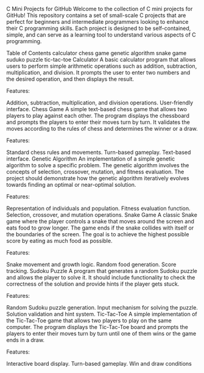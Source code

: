 C Mini Projects for GitHub
Welcome to the collection of C mini projects for GitHub! This repository contains a set of small-scale C projects that are perfect for beginners and intermediate programmers looking to enhance their C programming skills. Each project is designed to be self-contained, simple, and can serve as a learning tool to understand various aspects of C programming.

Table of Contents
calculator
chess game
genetic algorithm
snake game
suduko puzzle
tic-tac-toe
Calculator
A basic calculator program that allows users to perform simple arithmetic operations such as addition, subtraction, multiplication, and division. It prompts the user to enter two numbers and the desired operation, and then displays the result.

Features:

Addition, subtraction, multiplication, and division operations.
User-friendly interface.
Chess Game
A simple text-based chess game that allows two players to play against each other. The program displays the chessboard and prompts the players to enter their moves turn by turn. It validates the moves according to the rules of chess and determines the winner or a draw.

Features:

Standard chess rules and movements.
Turn-based gameplay.
Text-based interface.
Genetic Algorithm
An implementation of a simple genetic algorithm to solve a specific problem. The genetic algorithm involves the concepts of selection, crossover, mutation, and fitness evaluation. The project should demonstrate how the genetic algorithm iteratively evolves towards finding an optimal or near-optimal solution.

Features:

Representation of individuals and population.
Fitness evaluation function.
Selection, crossover, and mutation operations.
Snake Game
A classic Snake game where the player controls a snake that moves around the screen and eats food to grow longer. The game ends if the snake collides with itself or the boundaries of the screen. The goal is to achieve the highest possible score by eating as much food as possible.

Features:

Snake movement and growth logic.
Random food generation.
Score tracking.
Sudoku Puzzle
A program that generates a random Sudoku puzzle and allows the player to solve it. It should include functionality to check the correctness of the solution and provide hints if the player gets stuck.

Features:

Random Sudoku puzzle generation.
Input mechanism for solving the puzzle.
Solution validation and hint system.
Tic-Tac-Toe
A simple implementation of the Tic-Tac-Toe game that allows two players to play on the same computer. The program displays the Tic-Tac-Toe board and prompts the players to enter their moves turn by turn until one of them wins or the game ends in a draw.

Features:

Interactive board display.
Turn-based gameplay.
Win and draw conditions
